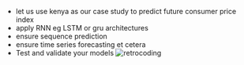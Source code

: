 - let us use kenya as our case study to predict future consumer price index
- apply RNN eg LSTM or gru architectures
- ensure sequence prediction
- ensure time series forecasting et cetera
- Test and validate your models
![retrocoding](https://github.com/samkibe/Machine-Learning-Predictive-Analytics/assets/25104443/592c34ae-d26a-4d66-b93b-ffe40169df44)
